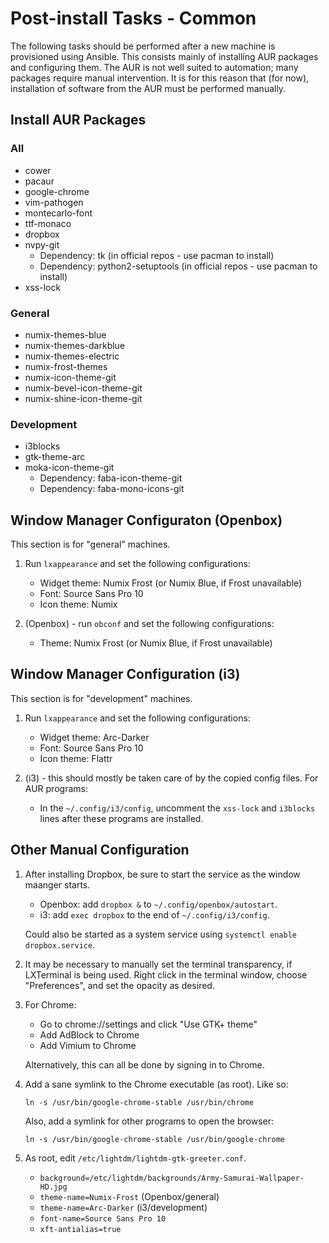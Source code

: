 Post-install Tasks - Common
===========================

The following tasks should be performed after a new machine is provisioned 
using Ansible.  This consists mainly of installing AUR packages and configuring 
them.  The AUR is not well suited to automation; many packages require manual 
intervention.  It is for this reason that (for now), installation of software
from the AUR must be performed manually.

Install AUR Packages
--------------------

### All ###
* cower
* pacaur
* google-chrome
* vim-pathogen
* montecarlo-font
* ttf-monaco
* dropbox
* nvpy-git
    * Dependency: tk (in official repos - use pacman to install)
    * Dependency: python2-setuptools (in official repos - use pacman to install)
* xss-lock

### General ###
* numix-themes-blue
* numix-themes-darkblue
* numix-themes-electric
* numix-frost-themes
* numix-icon-theme-git
* numix-bevel-icon-theme-git
* numix-shine-icon-theme-git

### Development ###
* i3blocks
* gtk-theme-arc
* moka-icon-theme-git
    * Dependency: faba-icon-theme-git
    * Dependency: faba-mono-icons-git

Window Manager Configuraton (Openbox) 
-------------------------------------

This section is for "general" machines.

1. Run `lxappearance` and set the following configurations:

    * Widget theme: Numix Frost (or Numix Blue, if Frost unavailable)
    * Font: Source Sans Pro 10
    * Icon theme: Numix

2. (Openbox) - run `obconf` and set the following configurations:

    * Theme: Numix Frost (or Numix Blue, if Frost unavailable)

Window Manager Configuration (i3)
---------------------------------

This section is for "development" machines.

1. Run `lxappearance` and set the following configurations:

    * Widget theme: Arc-Darker
    * Font: Source Sans Pro 10
    * Icon theme: Flattr

2. (i3) - this should mostly be taken care of by the copied config files.
   For AUR programs:

    * In the `~/.config/i3/config`, uncomment the `xss-lock` and `i3blocks`
      lines after these programs are installed.

Other Manual Configuration
--------------------------

1. After installing Dropbox, be sure to start the service as the window maanger
   starts.

    * Openbox: add `dropbox &` to `~/.config/openbox/autostart`.
    * i3: add `exec dropbox` to the end of `~/.config/i3/config`.

   Could also be started as a system service using `systemctl enable dropbox.service`.

2. It may be necessary to manually set the terminal transparency, if LXTerminal
   is being used.  Right click in the terminal window, choose "Preferences", and
   set the opacity as desired.

3. For Chrome:

    * Go to chrome://settings and click "Use GTK+ theme"
    * Add AdBlock to Chrome
    * Add Vimium to Chrome

   Alternatively, this can all be done by signing in to Chrome.

4. Add a sane symlink to the Chrome executable (as root). Like so:

   `ln -s /usr/bin/google-chrome-stable /usr/bin/chrome`

   Also, add a symlink for other programs to open the browser:

   `ln -s /usr/bin/google-chrome-stable /usr/bin/google-chrome`

5. As root, edit `/etc/lightdm/lightdm-gtk-greeter.conf`.

    * `background=/etc/lightdm/backgrounds/Army-Samurai-Wallpaper-HD.jpg`
    * `theme-name=Numix-Frost` (Openbox/general)
    * `theme-name=Arc-Darker` (i3/development)
    * `font-name=Source Sans Pro 10`
    * `xft-antialias=true`

